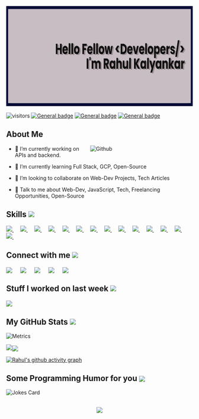 
<div align="center">
<img width="100%" height = "270px" src="https://github.com/rahul-10-byte/rahul-10-byte/blob/main/banner.png" alt="cover" />
</div>

<!-- <h1> Hello Fellow < Developers/ >! <img src = "https://raw.githubusercontent.com/MartinHeinz/MartinHeinz/master/wave.gif" width = 50px> </h1> -->
<p align='center'>

![visitors](https://visitor-badge.glitch.me/badge?page_id=rahul-10-byte.rahul-10-byte)
[![General badge](https://img.shields.io/badge/Gmail-red.svg)](mailto:kalyankarrahul500@gmail.com)
[![General badge](https://img.shields.io/badge/Linkedin-blue.svg)](https://www.linkedin.com/in/rahul-kalyankar-05084a160/)
[![General badge](https://img.shields.io/badge/Dev.to-black.svg)](https://DEV.to/rahul_kalyankar)


</p>
<!-- <div size='20px'> Hi! My name is Rahul Kalyankar. Thank You for taking the time to view my GitHub Profile :smile: 
</div>
 -->
<h2> About Me 
<!-- <img src = "https://media0.giphy.com/media/KDDpcKigbfFpnejZs6/giphy.gif?cid=ecf05e47oy6f4zjs8g1qoiystc56cu7r9tb8a1fe76e05oty&rid=giphy.gif" width = 100px> -->
</h2>

<img width="55%" align="right" alt="Github" src="https://raw.githubusercontent.com/onimur/.github/master/.resources/git-header.svg" />


- 🔭 I’m currently working on APIs and backend.

- 🌱 I’m currently learning Full Stack, GCP, Open-Source 

- 👯 I’m looking to collaborate on Web-Dev Projects, Tech Articles 

- 💬 Talk to me about Web-Dev, JavaScript, Tech, Freelancing Opportunities, Open-Source 

<h2> Skills <img src = "https://media2.giphy.com/media/QssGEmpkyEOhBCb7e1/giphy.gif?cid=ecf05e47a0n3gi1bfqntqmob8g9aid1oyj2wr3ds3mg700bl&rid=giphy.gif" width = 40px> </h2>
<a href= https://github.com/rahul-10-byte?tab=repositories&q=&type=&language=c&sort= > <img width ='40px' src ='https://raw.githubusercontent.com/rahulbanerjee26/githubAboutMeGenerator/main/icons/c.svg'> </a> &emsp;
<a href= https://github.com/rahul-10-byte?tab=repositories&q=&type=&language=cpp&sort= > <img width ='40px' src ='https://raw.githubusercontent.com/rahulbanerjee26/githubAboutMeGenerator/main/icons/cpp.svg'> </a>&emsp;
<a href= https://github.com/rahul-10-byte?tab=repositories&q=&type=&language=java&sort= > <img width ='40px' src ='https://raw.githubusercontent.com/rahulbanerjee26/githubAboutMeGenerator/main/icons/java.svg'> </a>&emsp;
<a href= https://github.com/rahul-10-byte?tab=repositories&q=&type=&language=html&sort= > <img width ='40px' src ='https://raw.githubusercontent.com/rahulbanerjee26/githubAboutMeGenerator/main/icons/html.svg'> </a>&emsp;
<a href= https://github.com/rahul-10-byte?tab=repositories&q=&type=&language=css&sort= > <img width ='40px' src ='https://raw.githubusercontent.com/rahulbanerjee26/githubAboutMeGenerator/main/icons/css.svg'> </a>&emsp;
<a href= https://github.com/rahul-10-byte?tab=repositories&q=&type=&language=javascript&sort= > <img width ='40px' src ='https://raw.githubusercontent.com/rahulbanerjee26/githubAboutMeGenerator/main/icons/javascript.svg'> </a>&emsp;
<a href= https://github.com/rahul-10-byte?tab=repositories&q=&type=&language=bootstrap&sort= > <img width ='45px' src ='https://raw.githubusercontent.com/rahulbanerjee26/githubAboutMeGenerator/main/icons/bootstrap.svg'> </a>&emsp;
<a href= https://github.com/rahul-10-byte?tab=repositories&q=&type=&language=nodejs&sort= > <img width ='45px' src ='https://raw.githubusercontent.com/rahulbanerjee26/githubAboutMeGenerator/main/icons/nodejs.svg'> </a>&emsp;
<a href= https://github.com/rahul-10-byte?tab=repositories&q=&type=&language=mysql&sort= > <img width ='45px' src ='https://raw.githubusercontent.com/rahulbanerjee26/githubAboutMeGenerator/main/icons/mysql.svg'> </a>&emsp;
<a href= https://github.com/rahul-10-byte?tab=repositories&q=&type=&language=mongodb&sort= > <img width ='45px' src ='https://raw.githubusercontent.com/rahulbanerjee26/githubAboutMeGenerator/main/icons/mongodb.svg'> </a>&emsp;
<a href= https://github.com/rahul-10-byte?tab=repositories&q=&type=&language=gcp&sort= > <img width ='45px' src ='https://raw.githubusercontent.com/rahulbanerjee26/githubAboutMeGenerator/main/icons/gcp.svg'> </a>&emsp;
<a href= https://github.com/rahul-10-byte?tab=repositories&q=&type=&language=github&sort= > <img width ='45px' src ='https://raw.githubusercontent.com/rahulbanerjee26/githubAboutMeGenerator/main/icons/github.svg'> </a>&emsp;
<a href= https://github.com/rahul-10-byte?tab=repositories&q=&type=&language=git&sort= > <img width ='45px' src ='https://raw.githubusercontent.com/rahulbanerjee26/githubAboutMeGenerator/main/icons/git.svg'> </a>&emsp;
<a href= https://github.com/rahul-10-byte?tab=repositories&q=&type=&language=linux&sort= > <img width ='45px' src ='https://raw.githubusercontent.com/rahulbanerjee26/githubAboutMeGenerator/main/icons/linux.svg'> </a>&emsp;


<h2> Connect with me <img src='https://raw.githubusercontent.com/ShahriarShafin/ShahriarShafin/main/Assets/handshake.gif' width="100px"> </h2>
<a href = 'https://www.linkedin.com/in/rahul-kalyankar-05084a160'> <img width = '45px' align= 'center' src="https://raw.githubusercontent.com/rahulbanerjee26/githubAboutMeGenerator/main/icons/linked-in-alt.svg"/></a> &emsp;
<a href = 'https://www.twitter.com/rahulkalyankar_'> <img width = '45px' align= 'center' src="https://raw.githubusercontent.com/rahulbanerjee26/githubAboutMeGenerator/main/icons/twitter.svg"/></a> &emsp;
<a href = 'https://www.instagram.com/rahul_kalyankar_10/'> <img width = '45px' align= 'center' src="https://raw.githubusercontent.com/rahulbanerjee26/githubAboutMeGenerator/main/icons/instagram.svg"/></a> &emsp;
<a href = 'https://www.github.com/rahul-10-byte'> <img width = '45px' align= 'center' src="https://raw.githubusercontent.com/rahulbanerjee26/githubAboutMeGenerator/main/icons/github.svg"/></a> &emsp;
<a href = 'rahulkalyankar.cf'> <img width = '45px' align= 'center' src="https://raw.githubusercontent.com/rahulbanerjee26/githubAboutMeGenerator/main/icons/portfolio.png"/></a>&emsp; 


<h2> Stuff I worked on last week  <img src = "https://media1.giphy.com/media/JZ40cnfnN11KycrvMF/giphy.gif?cid=ecf05e47a0n3gi1bfqntqmob8g9aid1oyj2wr3ds3mg700bl&rid=giphy.gif" width = 70px> </h2>
<a href="https://github.com/anuraghazra/github-readme-stats">
<img align="center" src="https://github-readme-stats.vercel.app/api/wakatime?username=@rahul_kalyankar&compact=True&theme=cobalt2"/>
</a>
<br>


<h2> My GitHub Stats <img src='https://media1.giphy.com/media/du3J3cXyzhj75IOgvA/giphy.gif?cid=ecf05e47x2g034i9pzwtzzsd3xgg2w9nr94t4tflbbgo3008&rid=giphy.gif' width='32px'> </h2>

![Metrics](https://metrics.lecoq.io/rahul-10-byte?template=terminal&base.header=0&base.activity=0&base.repositories=0&base.metadata=0&languages=1&languages.limit=8&languages.colors=github&languages.threshold=0%25&config.timezone=America%2FToronto)
  
<a href="https://github.com/anuraghazra/convoychat">
<img align="center" src="https://github-readme-stats.vercel.app/api/top-langs/?username=rahul-10-byte&theme=chartreuse-dark" />
</a>
<a href="https://github.com/anuraghazra/github-readme-stats">
<img align="left" src="https://github-readme-stats.vercel.app/api?username=rahul-10-byte&count_private=true&show_icons=true&theme=vision-friendly-dark" />
</a>

[![Rahul's github activity graph](https://activity-graph.herokuapp.com/graph?username=rahul-10-byte&theme=dracula)](https://github.com/ashutosh00710/github-readme-activity-graph)
  
<h2> Some Programming Humor for you <img align ='center' src='https://media2.giphy.com/media/UQDSBzfyiBKvgFcSTw/giphy.gif?cid=ecf05e47p3cd513axbek3f56ti3jzizq8hincw20jauyyfyw&rid=giphy.gif' width = '32px'></h2>

![Jokes Card](https://readme-jokes.vercel.app/api?theme=default)


<br>
<footer align='center'><a href="https://www.buymeacoffee.com/CodeWithRahul"><img src="https://img.buymeacoffee.com/button-api/?text=Buy me a pizza&emoji=🍕&slug=CodeWithRahul&button_colour=FFDD00&font_colour=000000&font_family=Bree&outline_colour=000000&coffee_colour=ffffff"></a> </footer>
